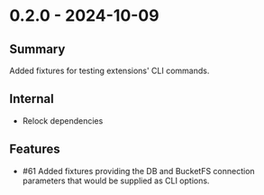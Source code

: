 # 0.2.0 - 2024-10-09

## Summary

Added fixtures for testing extensions' CLI commands.

## Internal

* Relock dependencies

## Features

* #61 Added fixtures providing the DB and BucketFS connection parameters that would be supplied as CLI options.
